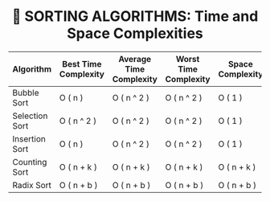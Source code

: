 <div align="center">
  <h1>🚀 SORTING ALGORITHMS: Time and Space Complexities</h1>

| Algorithm   | Best Time Complexity | Average Time Complexity | Worst Time Complexity | Space Complexity |
|-------------|----------------------|-------------------------|-----------------------|------------------|
| Bubble Sort | O ( n )              | O ( n ^ 2 )             | O ( n ^ 2 )           | O ( 1 )          |
| Selection Sort | O ( n ^ 2 )       | O ( n ^ 2 )             | O ( n ^ 2 )           | O ( 1 )          |
| Insertion Sort | O ( n )           | O ( n ^ 2 )             | O ( n ^ 2 )           | O ( 1 )          |
| Counting Sort  | O ( n + k )       | O ( n + k )             | O ( n + k )           | O ( n + k )      |
| Radix Sort     | O ( n + b )       | O ( n + b )             | O ( n + b )           | O ( n + b )      | 

</div>
